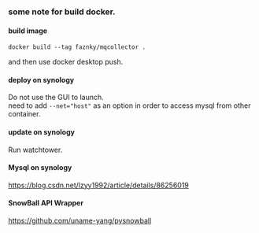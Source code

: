 ### some note for build docker.
#### build image
```commandline
docker build --tag faznky/mqcollector .
```
and then use docker desktop push.

#### deploy on synology
Do not use the GUI to launch.   
need to add `--net="host"` as an option in order to access mysql from other container.

#### update on synology
Run watchtower.

#### Mysql on synology
https://blog.csdn.net/lzyy1992/article/details/86256019  

#### SnowBall API Wrapper
https://github.com/uname-yang/pysnowball

